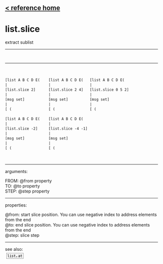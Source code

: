 [< reference home](index.html)
---

# list.slice


extract sublist

---

<br>


---


```


[list A B C D E(    [list A B C D E(   [list A B C D E(
|                   |                  |
[list.slice 2]      [list.slice 2 4]   [list.slice 0 5 2]
|                   |                  |
[msg set]           [msg set]          [msg set]
|                   |                  |
[ (                 [ (                [ (

[list A B C D E(    [list A B C D E(
|                   |
[list.slice -2]     [list.slice -4 -1]
|                   |
[msg set]           [msg set]
|                   |
[ (                 [ (

            
```

---
arguments:

FROM: @from property<br>
TO: @to property<br>
STEP: @step property<br>

---
properties:

@from: start slice position. You can use
            negative index to address elements from the end<br>
@to: end slice position. You can use negative
            index to address elements from the end<br>
@step: slice step<br>

---
see also:<br>
[![list.at](img/object_list.at.png)](list.at.html)
